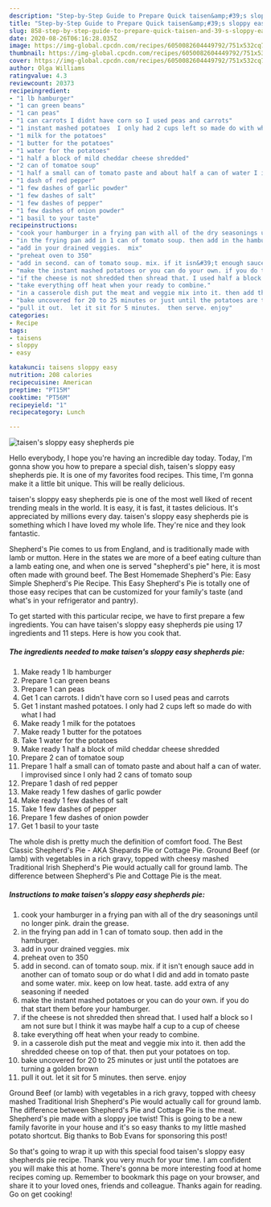```yaml
---
description: "Step-by-Step Guide to Prepare Quick taisen&amp;#39;s sloppy easy shepherds pie"
title: "Step-by-Step Guide to Prepare Quick taisen&amp;#39;s sloppy easy shepherds pie"
slug: 858-step-by-step-guide-to-prepare-quick-taisen-and-39-s-sloppy-easy-shepherds-pie
date: 2020-08-26T06:16:28.035Z
image: https://img-global.cpcdn.com/recipes/6050082604449792/751x532cq70/taisens-sloppy-easy-shepherds-pie-recipe-main-photo.jpg
thumbnail: https://img-global.cpcdn.com/recipes/6050082604449792/751x532cq70/taisens-sloppy-easy-shepherds-pie-recipe-main-photo.jpg
cover: https://img-global.cpcdn.com/recipes/6050082604449792/751x532cq70/taisens-sloppy-easy-shepherds-pie-recipe-main-photo.jpg
author: Olga Williams
ratingvalue: 4.3
reviewcount: 20373
recipeingredient:
- "1 lb hamburger"
- "1 can green beans"
- "1 can peas"
- "1 can carrots I didnt have corn so I used peas and carrots"
- "1 instant mashed potatoes  I only had 2 cups left so made do with what I had"
- "1 milk for the potatoes"
- "1 butter for the potatoes"
- "1 water for the potatoes"
- "1 half a block of mild cheddar cheese shredded"
- "2 can of tomatoe soup"
- "1 half a small can of tomato paste and about half a can of water I improvised since I only had 2 cans of tomato soup"
- "1 dash of red pepper"
- "1 few dashes of garlic powder"
- "1 few dashes of salt"
- "1 few dashes of pepper"
- "1 few dashes of onion powder"
- "1 basil to your taste"
recipeinstructions:
- "cook your hamburger in a frying pan with all of the dry seasonings until no longer pink. drain the grease."
- "in the frying pan add in 1 can of tomato soup. then add in the hamburger."
- "add in your drained veggies.  mix"
- "preheat oven to 350"
- "add in second. can of tomato soup. mix. if it isn&#39;t enough sauce add in another can of tomato soup or do what I did and add in tomato paste and some water. mix. keep on low heat. taste. add extra of any seasoning if needed"
- "make the instant mashed potatoes or you can do your own. if you do that start them before your hamburger."
- "if the cheese is not shredded then shread that. I used half a block so I am not sure but I think it was maybe half a cup to a cup of cheese"
- "take everything off heat when your ready to combine."
- "in a casserole dish put the meat and veggie mix into it. then add the shredded cheese on top of that. then put your potatoes on top."
- "bake uncovered for 20 to 25 minutes or just until the potatoes are turning a golden brown"
- "pull it out.  let it sit for 5 minutes.  then serve. enjoy"
categories:
- Recipe
tags:
- taisens
- sloppy
- easy

katakunci: taisens sloppy easy 
nutrition: 208 calories
recipecuisine: American
preptime: "PT15M"
cooktime: "PT56M"
recipeyield: "1"
recipecategory: Lunch

---
```



![taisen&#39;s sloppy easy shepherds pie](https://img-global.cpcdn.com/recipes/6050082604449792/751x532cq70/taisens-sloppy-easy-shepherds-pie-recipe-main-photo.jpg)

Hello everybody, I hope you're having an incredible day today. Today, I'm gonna show you how to prepare a special dish, taisen&#39;s sloppy easy shepherds pie. It is one of my favorites food recipes. This time, I'm gonna make it a little bit unique. This will be really delicious.

taisen&#39;s sloppy easy shepherds pie is one of the most well liked of recent trending meals in the world. It is easy, it is fast, it tastes delicious. It's appreciated by millions every day. taisen&#39;s sloppy easy shepherds pie is something which I have loved my whole life. They're nice and they look fantastic.

Shepherd&#39;s Pie comes to us from England, and is traditionally made with lamb or mutton. Here in the states we are more of a beef eating culture than a lamb eating one, and when one is served &#34;shepherd&#39;s pie&#34; here, it is most often made with ground beef. The Best Homemade Shepherd&#39;s Pie: Easy Simple Shepherd&#39;s Pie Recipe. This Easy Shepherd&#39;s Pie is totally one of those easy recipes that can be customized for your family&#39;s taste (and what&#39;s in your refrigerator and pantry).


To get started with this particular recipe, we have to first prepare a few ingredients. You can have taisen&#39;s sloppy easy shepherds pie using 17 ingredients and 11 steps. Here is how you cook that.

<!--inarticleads1-->

##### The ingredients needed to make taisen&#39;s sloppy easy shepherds pie:

1. Make ready 1 lb hamburger
1. Prepare 1 can green beans
1. Prepare 1 can peas
1. Get 1 can carrots. I didn&#39;t have corn so I used peas and carrots
1. Get 1 instant mashed potatoes.  I only had 2 cups left so made do with what I had
1. Make ready 1 milk for the potatoes
1. Make ready 1 butter for the potatoes
1. Take 1 water for the potatoes
1. Make ready 1 half a block of mild cheddar cheese shredded
1. Prepare 2 can of tomatoe soup
1. Prepare 1 half a small can of tomato paste and about half a can of water. I improvised since I only had 2 cans of tomato soup
1. Prepare 1 dash of red pepper
1. Make ready 1 few dashes of garlic powder
1. Make ready 1 few dashes of salt
1. Take 1 few dashes of pepper
1. Prepare 1 few dashes of onion powder
1. Get 1 basil to your taste


The whole dish is pretty much the definition of comfort food. The Best Classic Shepherd&#39;s Pie - AKA Shepards Pie or Cottage Pie. Ground Beef (or lamb) with vegetables in a rich gravy, topped with cheesy mashed Traditional Irish Shepherd&#39;s Pie would actually call for ground lamb. The difference between Shepherd&#39;s Pie and Cottage Pie is the meat. 

<!--inarticleads2-->

##### Instructions to make taisen&#39;s sloppy easy shepherds pie:

1. cook your hamburger in a frying pan with all of the dry seasonings until no longer pink. drain the grease.
1. in the frying pan add in 1 can of tomato soup. then add in the hamburger.
1. add in your drained veggies.  mix
1. preheat oven to 350
1. add in second. can of tomato soup. mix. if it isn&#39;t enough sauce add in another can of tomato soup or do what I did and add in tomato paste and some water. mix. keep on low heat. taste. add extra of any seasoning if needed
1. make the instant mashed potatoes or you can do your own. if you do that start them before your hamburger.
1. if the cheese is not shredded then shread that. I used half a block so I am not sure but I think it was maybe half a cup to a cup of cheese
1. take everything off heat when your ready to combine.
1. in a casserole dish put the meat and veggie mix into it. then add the shredded cheese on top of that. then put your potatoes on top.
1. bake uncovered for 20 to 25 minutes or just until the potatoes are turning a golden brown
1. pull it out.  let it sit for 5 minutes.  then serve. enjoy


Ground Beef (or lamb) with vegetables in a rich gravy, topped with cheesy mashed Traditional Irish Shepherd&#39;s Pie would actually call for ground lamb. The difference between Shepherd&#39;s Pie and Cottage Pie is the meat. Shepherd&#39;s pie made with a sloppy joe twist! This is going to be a new family favorite in your house and it&#39;s so easy thanks to my little mashed potato shortcut. Big thanks to Bob Evans for sponsoring this post! 

So that's going to wrap it up with this special food taisen&#39;s sloppy easy shepherds pie recipe. Thank you very much for your time. I am confident you will make this at home. There's gonna be more interesting food at home recipes coming up. Remember to bookmark this page on your browser, and share it to your loved ones, friends and colleague. Thanks again for reading. Go on get cooking!
